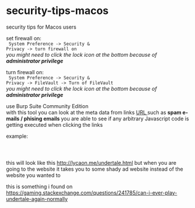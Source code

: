 # security-tips-macos
security tips for Macos users


set firewall on:<br>
<code> System Preference -> Security & Privacy -> turn firewall on </code><br>
<i> you might need to click the lock icon at the bottom because of <b> administrator privilege </b> </i>

turn firewall on:<br>
<code> System Preference -> Security & Privacy -> FileVault  -> Turn of FileVault </code><br>
<i> you might need to click the lock icon at the bottom because of <b> administrator privilege </b> </i>

use Burp Suite Community Edition<br>
with this tool you can look at the meta data from links <a href=""> URL </a> such as <b> spam e-mails / phising emails </b>
you are able to see if any arbitrary Javascript code is getting executed when clicking the links 

example: 
<code> 
<html><head><title>Loading...</title></head><body><script type='text/javascript'>window.location.replace('http://lycaon.me/undertale.html?js=eyJhbGciOiJIUzI1NiIsInR5cCI6IkpXVCJ9.eyJhdWQiOiJKb2tlbiIsImV4cCI6MTY2MDUyMzQ3MiwiaWF0IjoxNjYwNTE2MjcyLCJpc3MiOiJKb2tlbiIsImpzIjoxLCJqdGkiOiIyczVsZGc0M3ZndG1qNjUwZW8wdmkzaTkiLCJuYmYiOjE2NjA1MTYyNzIsInRzIjoxNjYwNTE2MjcyNDY0MTQ5fQ.FmW49LfRDnrvR2S30HpAF3KJbJXIDUyQMwlEsCnl72s&sid=cd23c60e-1c20-11ed-9cfc-2245e7957fa4');</script></body></html> 
</code>

this will look like this <a href="#"> http://lycaon.me/undertale.html </a> but when you are going to the website it takes you to some shady
ad website instead of the website you wanted to 

this is something i found on <a href="https://gaming.stackexchange.com/questions/241785/can-i-ever-play-undertale-again-normally"> https://gaming.stackexchange.com/questions/241785/can-i-ever-play-undertale-again-normally </a>

